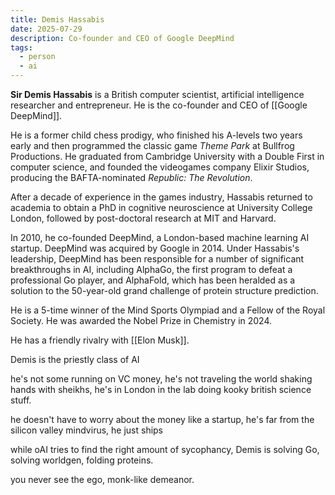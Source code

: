```yaml
---
title: Demis Hassabis
date: 2025-07-29
description: Co-founder and CEO of Google DeepMind
tags:
  - person
  - ai
---
```


**Sir Demis Hassabis** is a British computer scientist, artificial intelligence researcher and entrepreneur. He is the co-founder and CEO of [[Google DeepMind]].

He is a former child chess prodigy, who finished his A-levels two years early and then programmed the classic game *Theme Park* at Bullfrog Productions. He graduated from Cambridge University with a Double First in computer science, and founded the videogames company Elixir Studios, producing the BAFTA-nominated *Republic: The Revolution*.

After a decade of experience in the games industry, Hassabis returned to academia to obtain a PhD in cognitive neuroscience at University College London, followed by post-doctoral research at MIT and Harvard.

In 2010, he co-founded DeepMind, a London-based machine learning AI startup. DeepMind was acquired by Google in 2014. Under Hassabis's leadership, DeepMind has been responsible for a number of significant breakthroughs in AI, including AlphaGo, the first program to defeat a professional Go player, and AlphaFold, which has been heralded as a solution to the 50-year-old grand challenge of protein structure prediction.

He is a 5-time winner of the Mind Sports Olympiad and a Fellow of the Royal Society. He was awarded the Nobel Prize in Chemistry in 2024.

He has a friendly rivalry with [[Elon Musk]].

Demis is the priestly class of AI

he's not some running on VC money, he's not traveling the world shaking hands with sheikhs, he's in London in the lab doing kooky british science stuff. 

he doesn't have to worry about the money like a startup, he's far from the silicon valley mindvirus, he just ships

while oAI tries to find the right amount of sycophancy, Demis is solving Go, solving worldgen, folding proteins.

you never see the ego, monk-like demeanor.